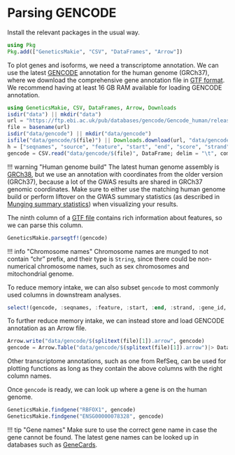 # Parsing GENCODE

Install the relevant packages in the usual way.
```julia
using Pkg
Pkg.add(["GeneticsMakie", "CSV", "DataFrames", "Arrow"])
```

To plot genes and isoforms, we need a transcriptome annotation. We can use 
the latest [GENCODE](https://www.gencodegenes.org/human/) annotation for 
the human genome (GRCh37), where we download the comprehensive 
gene annotation file in [GTF format](https://www.gencodegenes.org/pages/data_format.html).
We recommend having at least 16 GB RAM available for loading GENCODE annotation.

```julia
using GeneticsMakie, CSV, DataFrames, Arrow, Downloads
isdir("data") || mkdir("data")
url = "https://ftp.ebi.ac.uk/pub/databases/gencode/Gencode_human/release_39/GRCh37_mapping/gencode.v39lift37.annotation.gtf.gz"
file = basename(url)
isdir("data/gencode") || mkdir("data/gencode")
isfile("data/gencode/$(file)") || Downloads.download(url, "data/gencode/$(file)")
h = ["seqnames", "source", "feature", "start", "end", "score", "strand", "phase", "info"]
gencode = CSV.read("data/gencode/$(file)", DataFrame; delim = "\t", comment = "#", header = h)
```

!!! warning "Human genome build"
    The latest human genome assembly is [GRCh38](https://www.ncbi.nlm.nih.gov/grc/human/data?asm=GRCh38.p14), but we use an annotation with coordinates 
    from the older version (GRCh37), because a lot of the GWAS results are shared in 
    GRCh37 genomic coordinates. Make sure to either use the matching human genome 
    build or perform liftover on the GWAS summary statistics (as described in 
    [Munging summary statistics](@ref)) when visualizing your results. 

The ninth column of a [GTF file](https://uswest.ensembl.org/info/website/upload/gff.html) 
contains rich information about features, so we can parse this column.
```julia
GeneticsMakie.parsegtf!(gencode)
```

!!! info "Chromosome names"
    Chromosome names are munged to not contain “chr” prefix, and their type is `String`,
    since there could be non-numerical chromosome names, such as sex chromosomes and mitochondrial genome.

To reduce memory intake, we can also subset `gencode` to most commonly used columns
in downstream analyses.
```julia
select!(gencode, :seqnames, :feature, :start, :end, :strand, :gene_id, :gene_name, :gene_type, :transcript_id)
```

To further reduce memory intake, we can instead store and load GENCODE annotation as an Arrow file. 
```julia
Arrow.write("data/gencode/$(splitext(file)[1]).arrow", gencode)
gencode = Arrow.Table("data/gencode/$(splitext(file)[1]).arrow")|> DataFrame
```

Other transcriptome annotations, such as one from RefSeq, can be used for plotting functions 
as long as they contain the above columns with the right column names.

Once `gencode` is ready, we can look up where a gene is on the human genome.
```julia
GeneticsMakie.findgene("RBFOX1", gencode)
GeneticsMakie.findgene("ENSG00000078328", gencode)
```

!!! tip "Gene names"
    Make sure to use the correct gene name in case the gene cannot be found.
    The latest gene names can be looked up in databases such as [GeneCards](https://www.genecards.org/).

